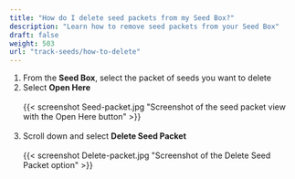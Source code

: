 ```yaml
---
title: "How do I delete seed packets from my Seed Box?"
description: "Learn how to remove seed packets from your Seed Box"
draft: false
weight: 503
url: "track-seeds/how-to-delete"
---
```

1. From the **Seed Box**, select the packet of seeds you want to delete
2. Select **Open Here**<br /><br />
{{< screenshot Seed-packet.jpg "Screenshot of the seed packet view with the Open Here button" >}}<br /><br />
3. Scroll down and select **Delete Seed Packet**<br /><br />
{{< screenshot Delete-packet.jpg "Screenshot of the Delete Seed Packet option" >}}
